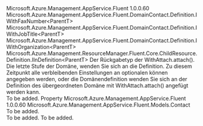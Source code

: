 <Type Name="IWithAttach&lt;ParentT&gt;" FullName="Microsoft.Azure.Management.AppService.Fluent.DomainContact.Definition.IWithAttach&lt;ParentT&gt;">
  <TypeSignature Language="C#" Value="public interface IWithAttach&lt;ParentT&gt; : Microsoft.Azure.Management.AppService.Fluent.DomainContact.Definition.IWithFaxNumber&lt;ParentT&gt;, Microsoft.Azure.Management.AppService.Fluent.DomainContact.Definition.IWithJobTitle&lt;ParentT&gt;, Microsoft.Azure.Management.AppService.Fluent.DomainContact.Definition.IWithOrganization&lt;ParentT&gt;, Microsoft.Azure.Management.ResourceManager.Fluent.Core.ChildResource.Definition.IInDefinition&lt;ParentT&gt;" />
  <TypeSignature Language="ILAsm" Value=".class public interface auto ansi abstract IWithAttach`1&lt;ParentT&gt; implements class Microsoft.Azure.Management.AppService.Fluent.DomainContact.Definition.IWithFaxNumber`1&lt;!ParentT&gt;, class Microsoft.Azure.Management.AppService.Fluent.DomainContact.Definition.IWithJobTitle`1&lt;!ParentT&gt;, class Microsoft.Azure.Management.AppService.Fluent.DomainContact.Definition.IWithOrganization`1&lt;!ParentT&gt;, class Microsoft.Azure.Management.ResourceManager.Fluent.Core.ChildResource.Definition.IInDefinition`1&lt;!ParentT&gt;" />
  <TypeSignature Language="DocId" Value="T:Microsoft.Azure.Management.AppService.Fluent.DomainContact.Definition.IWithAttach`1" />
  <TypeSignature Language="VB.NET" Value="Public Interface IWithAttach(Of ParentT)&#xA;Implements IInDefinition(Of ParentT), IWithFaxNumber(Of ParentT), IWithJobTitle(Of ParentT), IWithOrganization(Of ParentT)" />
  <TypeSignature Language="F#" Value="type IWithAttach&lt;'ParentT&gt; = interface&#xA;    interface IInDefinition&lt;'ParentT&gt;&#xA;    interface IWithOrganization&lt;'ParentT&gt;&#xA;    interface IWithJobTitle&lt;'ParentT&gt;&#xA;    interface IWithFaxNumber&lt;'ParentT&gt;" />
  <AssemblyInfo>
    <AssemblyName>Microsoft.Azure.Management.AppService.Fluent</AssemblyName>
    <AssemblyVersion>1.0.0.60</AssemblyVersion>
  </AssemblyInfo>
  <TypeParameters>
    <TypeParameter Name="ParentT" />
  </TypeParameters>
  <Interfaces>
    <Interface>
      <InterfaceName>Microsoft.Azure.Management.AppService.Fluent.DomainContact.Definition.IWithFaxNumber&lt;ParentT&gt;</InterfaceName>
    </Interface>
    <Interface>
      <InterfaceName>Microsoft.Azure.Management.AppService.Fluent.DomainContact.Definition.IWithJobTitle&lt;ParentT&gt;</InterfaceName>
    </Interface>
    <Interface>
      <InterfaceName>Microsoft.Azure.Management.AppService.Fluent.DomainContact.Definition.IWithOrganization&lt;ParentT&gt;</InterfaceName>
    </Interface>
    <Interface>
      <InterfaceName>Microsoft.Azure.Management.ResourceManager.Fluent.Core.ChildResource.Definition.IInDefinition&lt;ParentT&gt;</InterfaceName>
    </Interface>
  </Interfaces>
  <Docs>
    <typeparam name="ParentT">Der Rückgabetyp der WithAttach.attach().</typeparam>
    <summary>
            Die letzte Stufe der Domäne, wenden Sie sich an die Definition.
            Zu diesem Zeitpunkt alle verbleibenden Einstellungen an optionalen können angegeben werden, oder die Domänendefinition wenden Sie sich an der Definition des übergeordneten Domäne mit WithAttach.attach() angefügt werden kann.
            </summary>
    <remarks>To be added.</remarks>
  </Docs>
  <Members>
    <Member MemberName="Build">
      <MemberSignature Language="C#" Value="public Microsoft.Azure.Management.AppService.Fluent.Models.Contact Build { get; }" />
      <MemberSignature Language="ILAsm" Value=".property instance class Microsoft.Azure.Management.AppService.Fluent.Models.Contact Build" />
      <MemberSignature Language="DocId" Value="P:Microsoft.Azure.Management.AppService.Fluent.DomainContact.Definition.IWithAttach`1.Build" />
      <MemberSignature Language="VB.NET" Value="Public ReadOnly Property Build As Contact" />
      <MemberSignature Language="F#" Value="member this.Build : Microsoft.Azure.Management.AppService.Fluent.Models.Contact" Usage="Microsoft.Azure.Management.AppService.Fluent.DomainContact.Definition.IWithAttach&lt;'ParentT&gt;.Build" />
      <MemberType>Property</MemberType>
      <AssemblyInfo>
        <AssemblyName>Microsoft.Azure.Management.AppService.Fluent</AssemblyName>
        <AssemblyVersion>1.0.0.60</AssemblyVersion>
      </AssemblyInfo>
      <ReturnValue>
        <ReturnType>Microsoft.Azure.Management.AppService.Fluent.Models.Contact</ReturnType>
      </ReturnValue>
      <Docs>
        <summary>To be added.</summary>
        <value>To be added.</value>
        <remarks>To be added.</remarks>
      </Docs>
    </Member>
  </Members>
</Type>